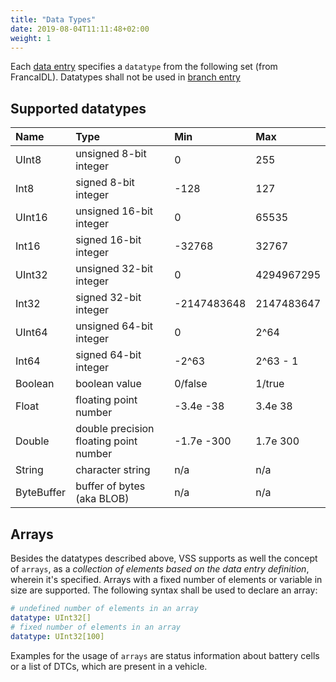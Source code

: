 ```yaml
---
title: "Data Types"
date: 2019-08-04T11:11:48+02:00
weight: 1
---
```


Each [data entry](/vehicle_signal_specification/rule_set/data_entry) specifies a ```datatype``` from the following set (from FrancaIDL). Datatypes shall not be used in [branch entry](/vehicle_signal_specification/rule_set/branches)

## Supported datatypes

Name       | Type                       | Min  | Max
:----------|:---------------------------|:-----|:---
UInt8      | unsigned 8-bit integer     | 0    | 255
Int8       | signed 8-bit integer       | -128 | 127
UInt16     | unsigned 16-bit integer    |  0   | 65535
Int16      | signed 16-bit integer      | -32768 | 32767
UInt32     | unsigned 32-bit integer    | 0 | 4294967295
Int32      | signed 32-bit integer      | -2147483648 | 2147483647
UInt64     | unsigned 64-bit integer    | 0    | 2^64
Int64      | signed 64-bit integer      | -2^63 | 2^63 - 1
Boolean    | boolean value              | 0/false | 1/true
Float      | floating point number      | -3.4e -38 | 3.4e 38
Double     | double precision floating point number | -1.7e -300 | 1.7e 300
String     | character string           | n/a  | n/a
ByteBuffer | buffer of bytes (aka BLOB) | n/a | n/a


## Arrays

Besides the datatypes described above, VSS supports as well the concept of
`arrays`, as a *collection of elements based on the data entry
definition*, wherein it's specified. Arrays with a fixed number of elements
or variable in size are supported. The following syntax shall be used to declare an array:

```YAML
# undefined number of elements in an array
datatype: UInt32[]
# fixed number of elements in an array
datatype: UInt32[100]
```

Examples for the usage of `arrays` are status information about battery cells or a list of DTCs, which are present in a
vehicle.
